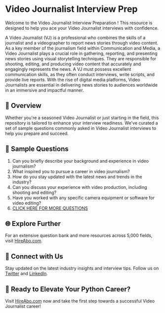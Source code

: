# Video Journalist Interview Prep

Welcome to the Video Journalist Interview Preparation ! This resource is designed to help you ace your Video Journalist interviews with confidence.

A Video Journalist (VJ) is a professional who combines the skills of a journalist and a videographer to report news stories through video content. As a key member of the journalism field within Communication and Media, a Video Journalist plays a crucial role in gathering, reporting, and presenting news stories using visual storytelling techniques. They are responsible for shooting, editing, and producing video content that accurately and engagingly represents the news. A VJ must possess excellent communication skills, as they often conduct interviews, write scripts, and provide live reports. With the rise of digital media platforms, Video Journalists are essential in delivering news stories to audiences worldwide in an immersive and impactful manner.

## 🚀 Overview

Whether you're a seasoned Video Journalist or just starting in the field, this repository is tailored to enhance your interview readiness. We've curated a set of sample questions commonly asked in Video Journalist interviews to help you prepare and succeed.

## 📝 Sample Questions

1. Can you briefly describe your background and experience in video journalism?
2. What inspired you to pursue a career in video journalism?
3. How do you stay updated with the latest news and trends in the industry?
4. Can you discuss your experience with video production, including shooting and editing?
5. Have you worked with any specific camera equipment or software for video editing?
6. [CLICK HERE FOR MORE QUESTIONS](https://hireabo.com/job/8_0_31/Video%20Journalist)

## 🌐 Explore Further

For an extensive question bank and more resources across 5,000 fields, visit [HireAbo.com](https://www.hireabo.com).

## 📱 Connect with Us

Stay updated on the latest industry insights and interview tips. Follow us on [Twitter](https://twitter.com/hireabo) and [LinkedIn](https://www.linkedin.com/in/hire-abo-3609972a8/).

## 🚀 Ready to Elevate Your Python Career?

Visit [HireAbo.com](https://www.hireabo.com) now and take the first step towards a successful Video Journalist career!
